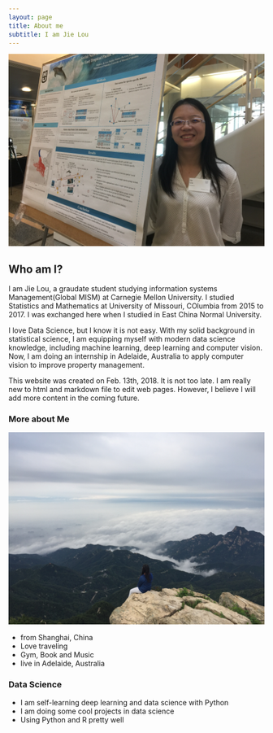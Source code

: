 ```yaml
---
layout: page
title: About me
subtitle: I am Jie Lou
---
```



![](/img/me.jpg?raw=True)

## Who am I?

I am Jie Lou, a graudate student studying information systems Management(Global MISM) at Carnegie Mellon University. I studied Statistics and Mathematics at University of Missouri, COlumbia from 2015 to 2017. I was exchanged here when I studied in East China Normal University. 

I love Data Science, but I know it is not easy. With my solid background in statistical science, I am equipping myself with modern data science knowledge, including machine learning, deep learning and computer vision. Now, I am doing an internship in Adelaide, Australia to apply computer vision to improve property management.

This website was created on Feb. 13th, 2018. It is not too late. I am really new to html and markdown file to edit web pages. However, I believe I will add more content in the coming future.

### More about Me

![](/img/me2.JPG?raw=True)

- from Shanghai, China
- Love traveling
- Gym, Book and Music
- live in Adelaide, Australia



### Data Science

- I am self-learning deep learning and data science with Python
- I am doing some cool projects in data science
- Using Python and R pretty well
